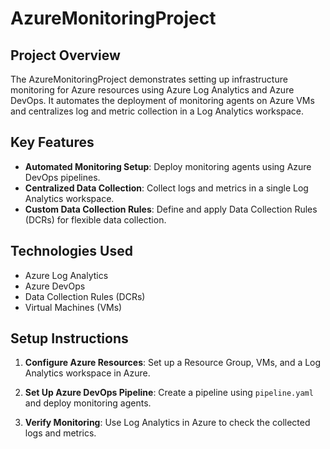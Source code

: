 # AzureMonitoringProject

## Project Overview

The AzureMonitoringProject demonstrates setting up infrastructure monitoring for Azure resources using Azure Log Analytics and Azure DevOps. It automates the deployment of monitoring agents on Azure VMs and centralizes log and metric collection in a Log Analytics workspace.

## Key Features

- **Automated Monitoring Setup**: Deploy monitoring agents using Azure DevOps pipelines.
- **Centralized Data Collection**: Collect logs and metrics in a single Log Analytics workspace.
- **Custom Data Collection Rules**: Define and apply Data Collection Rules (DCRs) for flexible data collection.

## Technologies Used

- Azure Log Analytics
- Azure DevOps
- Data Collection Rules (DCRs)
- Virtual Machines (VMs)

## Setup Instructions

1. **Configure Azure Resources**: Set up a Resource Group, VMs, and a Log Analytics workspace in Azure.

2. **Set Up Azure DevOps Pipeline**: Create a pipeline using `pipeline.yaml` and deploy monitoring agents.

3. **Verify Monitoring**: Use Log Analytics in Azure to check the collected logs and metrics.
